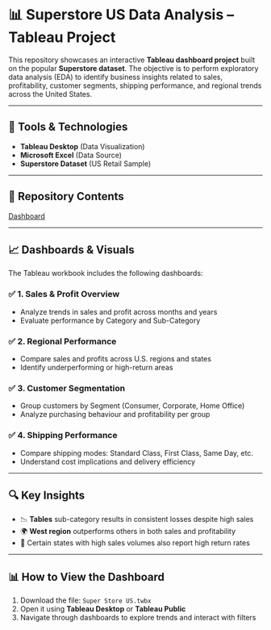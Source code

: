 # 📊 Superstore US Data Analysis – Tableau Project

This repository showcases an interactive **Tableau dashboard project** built on the popular **Superstore dataset**. The objective is to perform exploratory data analysis (EDA) to identify business insights related to sales, profitability, customer segments, shipping performance, and regional trends across the United States.

---

## 🧰 Tools & Technologies

- **Tableau Desktop** (Data Visualization)
- **Microsoft Excel** (Data Source)
- **Superstore Dataset** (US Retail Sample)

---

## 📂 Repository Contents

[Dashboard](https://public.tableau.com/app/profile/alex.ninan/viz/SuperStoreUS_17474863403770/Dashboard-Overview?publish=yes)

---

## 📈 Dashboards & Visuals

The Tableau workbook includes the following dashboards:

### ✅ 1. **Sales & Profit Overview**
- Analyze trends in sales and profit across months and years
- Evaluate performance by Category and Sub-Category

### ✅ 2. **Regional Performance**
- Compare sales and profits across U.S. regions and states
- Identify underperforming or high-return areas

### ✅ 3. **Customer Segmentation**
- Group customers by Segment (Consumer, Corporate, Home Office)
- Analyze purchasing behaviour and profitability per group

### ✅ 4. **Shipping Performance**
- Compare shipping modes: Standard Class, First Class, Same Day, etc.
- Understand cost implications and delivery efficiency

---

## 🔍 Key Insights

- 📉 **Tables** sub-category results in consistent losses despite high sales
- 🌍 **West region** outperforms others in both sales and profitability
- 🧾 Certain states with high sales volumes also report high return rates

---

## 📊 How to View the Dashboard

1. Download the file: `Super Store US.twbx`
2. Open it using **Tableau Desktop** or **Tableau Public**
3. Navigate through dashboards to explore trends and interact with filters



